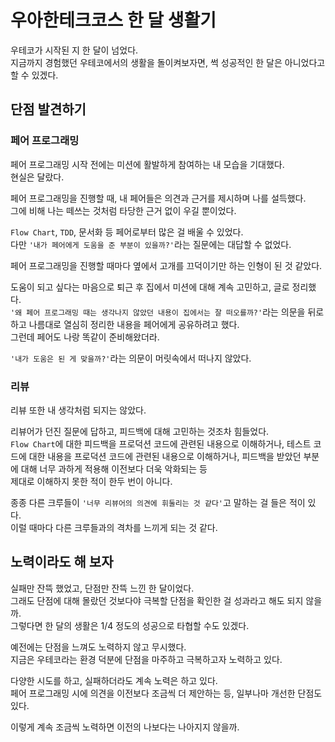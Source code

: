 # 우아한테크코스 한 달 생활기

우테코가 시작된 지 한 달이 넘었다.     
지금까지 경험했던 우테코에서의 생활을 돌이켜보자면, 썩 성공적인 한 달은 아니었다고 할 수 있겠다.

## 단점 발견하기

### 페어 프로그래밍

페어 프로그래밍 시작 전에는 미션에 활발하게 참여하는 내 모습을 기대했다.     
현실은 달랐다.

페어 프로그래밍을 진행할 때, 내 페어들은 의견과 근거를 제시하며 나를 설득했다.     
그에 비해 나는 떼쓰는 것처럼 타당한 근거 없이 우길 뿐이었다.     

`Flow Chart`, `TDD`, 문서화 등 페어로부터 많은 걸 배울 수 있었다.     
다만 `'내가 페어에게 도움을 준 부분이 있을까?'`라는 질문에는 대답할 수 없었다.     

페어 프로그래밍을 진행할 때마다 옆에서 고개를 끄덕이기만 하는 인형이 된 것 같았다.       

도움이 되고 싶다는 마음으로 퇴근 후 집에서 미션에 대해 계속 고민하고, 글로 정리했다.     
`'왜 페어 프로그래밍 때는 생각나지 않았던 내용이 집에서는 잘 떠오를까?'`라는 의문을 뒤로 하고 나름대로 열심히 정리한 내용을 페어에게 공유하려고 했다.     
그런데 페어도 나랑 똑같이 준비해왔더라.      

`'내가 도움은 된 게 맞을까?'`라는 의문이 머릿속에서 떠나지 않았다.     

### 리뷰

리뷰 또한 내 생각처럼 되지는 않았다.

리뷰어가 던진 질문에 답하고, 피드백에 대해 고민하는 것조차 힘들었다.     
`Flow Chart`에 대한 피드백을 프로덕션 코드에 관련된 내용으로 이해하거나,
테스트 코드에 대한 내용을 프로덕션 코드에 관련된 내용으로 이해하거나,
피드백을 받았던 부분에 대해 너무 과하게 적용해 이전보다 더욱 악화되는 등    
제대로 이해하지 못한 적이 한두 번이 아니다.      

종종 다른 크루들이 `'너무 리뷰어의 의견에 휘둘리는 것 같다'`고 말하는 걸 들은 적이 있다.     
이럴 때마다 다른 크루들과의 격차를 느끼게 되는 것 같다.   

## 노력이라도 해 보자

실패만 잔뜩 했었고, 단점만 잔뜩 느낀 한 달이었다.    
그래도 단점에 대해 몰랐던 것보다야 극복할 단점을 확인한 걸 성과라고 해도 되지 않을까.    
그렇다면 한 달의 생활은 1/4 정도의 성공으로 타협할 수도 있겠다.     

예전에는 단점을 느껴도 노력하지 않고 무시했다.     
지금은 우테코라는 환경 덕분에 단점을 마주하고 극복하고자 노력하고 있다.     

다양한 시도를 하고, 실패하더라도 계속 노력은 하고 있다.     
페어 프로그래밍 시에 의견을 이전보다 조금씩 더 제안하는 등, 일부나마 개선한 단점도 있다.      
     
이렇게 계속 조금씩 노력하면 이전의 나보다는 나아지지 않을까.
